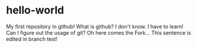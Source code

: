 # hello-world
My first repository in github!
What is github? I don't know. I have to learn!
Can I figure out the usage of git?
Oh here comes the Fork...
This sentence is edited in branch test!